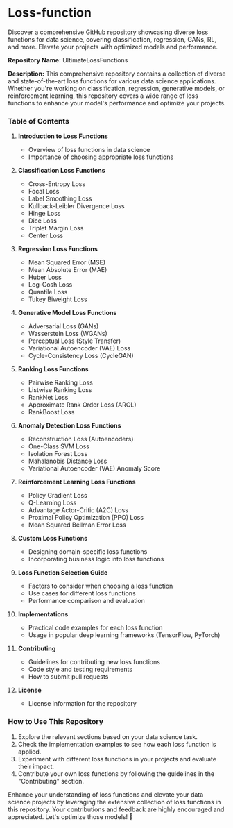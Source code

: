 # Loss-function
Discover a comprehensive GitHub repository showcasing diverse loss functions for data science, covering classification, regression, GANs, RL, and more. Elevate your projects with optimized models and performance.

**Repository Name:** UltimateLossFunctions

**Description:** This comprehensive repository contains a collection of diverse and state-of-the-art loss functions for various data science applications. Whether you're working on classification, regression, generative models, or reinforcement learning, this repository covers a wide range of loss functions to enhance your model's performance and optimize your projects.

### Table of Contents

1. **Introduction to Loss Functions**
   - Overview of loss functions in data science
   - Importance of choosing appropriate loss functions

2. **Classification Loss Functions**
   - Cross-Entropy Loss
   - Focal Loss
   - Label Smoothing Loss
   - Kullback-Leibler Divergence Loss
   - Hinge Loss
   - Dice Loss
   - Triplet Margin Loss
   - Center Loss

3. **Regression Loss Functions**
   - Mean Squared Error (MSE)
   - Mean Absolute Error (MAE)
   - Huber Loss
   - Log-Cosh Loss
   - Quantile Loss
   - Tukey Biweight Loss

4. **Generative Model Loss Functions**
   - Adversarial Loss (GANs)
   - Wasserstein Loss (WGANs)
   - Perceptual Loss (Style Transfer)
   - Variational Autoencoder (VAE) Loss
   - Cycle-Consistency Loss (CycleGAN)

5. **Ranking Loss Functions**
   - Pairwise Ranking Loss
   - Listwise Ranking Loss
   - RankNet Loss
   - Approximate Rank Order Loss (AROL)
   - RankBoost Loss

6. **Anomaly Detection Loss Functions**
   - Reconstruction Loss (Autoencoders)
   - One-Class SVM Loss
   - Isolation Forest Loss
   - Mahalanobis Distance Loss
   - Variational Autoencoder (VAE) Anomaly Score

7. **Reinforcement Learning Loss Functions**
   - Policy Gradient Loss
   - Q-Learning Loss
   - Advantage Actor-Critic (A2C) Loss
   - Proximal Policy Optimization (PPO) Loss
   - Mean Squared Bellman Error Loss

8. **Custom Loss Functions**
   - Designing domain-specific loss functions
   - Incorporating business logic into loss functions

9. **Loss Function Selection Guide**
   - Factors to consider when choosing a loss function
   - Use cases for different loss functions
   - Performance comparison and evaluation

10. **Implementations**
    - Practical code examples for each loss function
    - Usage in popular deep learning frameworks (TensorFlow, PyTorch)

11. **Contributing**
    - Guidelines for contributing new loss functions
    - Code style and testing requirements
    - How to submit pull requests

12. **License**
    - License information for the repository

### How to Use This Repository

1. Explore the relevant sections based on your data science task.
2. Check the implementation examples to see how each loss function is applied.
3. Experiment with different loss functions in your projects and evaluate their impact.
4. Contribute your own loss functions by following the guidelines in the "Contributing" section.

Enhance your understanding of loss functions and elevate your data science projects by leveraging the extensive collection of loss functions in this repository. Your contributions and feedback are highly encouraged and appreciated. Let's optimize those models! 🚀
